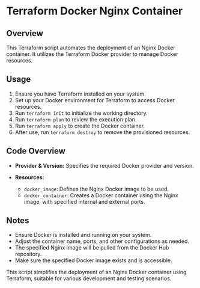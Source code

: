 # Terraform Docker Nginx Container

## Overview

This Terraform script automates the deployment of an Nginx Docker container. It utilizes the Terraform Docker provider to manage Docker resources.

## Usage

1. Ensure you have Terraform installed on your system.
2. Set up your Docker environment for Terraform to access Docker resources.
3. Run `terraform init` to initialize the working directory.
4. Run `terraform plan` to review the execution plan.
5. Run `terraform apply` to create the Docker container.
6. After use, run `terraform destroy` to remove the provisioned resources.

## Code Overview

- **Provider & Version:** Specifies the required Docker provider and version.

- **Resources:**
  - `docker_image`: Defines the Nginx Docker image to be used.
  - `docker_container`: Creates a Docker container using the Nginx image, with specified internal and external ports.

## Notes

- Ensure Docker is installed and running on your system.
- Adjust the container name, ports, and other configurations as needed.
- The specified Nginx image will be pulled from the Docker Hub repository.
- Make sure the specified Docker image exists and is accessible.

This script simplifies the deployment of an Nginx Docker container using Terraform, suitable for various development and testing scenarios.
